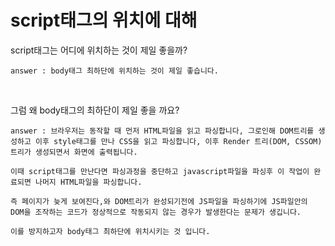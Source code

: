 # script태그의 위치에 대해

script태그는 어디에 위치하는 것이 제일 좋을까?

    answer : body태그 최하단에 위치하는 것이 제일 좋습니다.

<br>

그럼 왜 body태그의 최하단이 제일 좋을 까요?

    answer : 브라우저는 동작할 때 먼저 HTML파일을 읽고 파싱합니다, 그로인해 DOM트리를 생성하고 이후 style태그를 만나 CSS을 읽고 파싱합니다, 이후 Render 트리(DOM, CSSOM)트리가 생성되면서 화면에 출력됩니다.

    이때 script태그를 만난다면 파싱과정을 중단하고 javascript파일을 파싱후 이 작업이 완료되면 나머지 HTML파일을 파싱합니다. 

    즉 페이지가 늦게 보여진다,와 DOM트리가 완성되기전에 JS파일을 파싱하기에 JS파일안의 DOM을 조작하는 코드가 정상적으로 작동되지 않는 경우가 발생한다는 문제가 생깁니다.

    이를 방지하고자 body태그 최하단에 위치시키는 것 입니다.